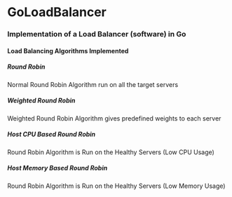 # GoLoadBalancer
<h3>Implementation of a Load Balancer (software) in Go</h3>
<h4>Load Balancing Algorithms Implemented</h4>
<h5>Round Robin</h5>
<p>Normal Round Robin Algorithm run on all the target servers</p>
<h5>Weighted Round Robin</h5>
<p>Weighted Round Robin Algorithm gives predefined weights to each server</p>
<h5>Host CPU Based Round Robin</h5>
<p>Round Robin Algorithm is Run on the Healthy Servers (Low CPU Usage)</p>
<h5>Host Memory Based Round Robin</h5>
<p>Round Robin Algorithm is Run on the Healthy Servers (Low Memory Usage)</p>
